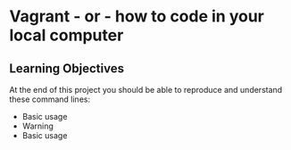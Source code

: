 # Vagrant - or - how to code in your local computer

## Learning Objectives

At the end of this project you should be able to reproduce and understand these command lines:

* Basic usage
* Warning
* Basic usage

